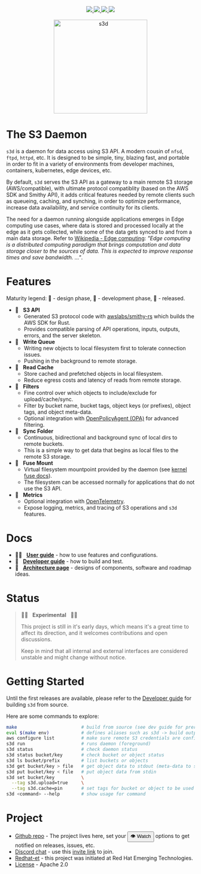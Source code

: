 <div id="top"></div>
<div align="center">
  <a alt="crate" href="https://crates.io/crates/s3d">
    <img src="https://img.shields.io/crates/v/s3d.svg?color=success&logo=rust&logoColor=white" />
  </a>
  <a alt="build" href="https://github.com/s3d-rs/s3d/actions">
    <!-- <img src="https://github.com/s3d-rs/s3d/workflows/build/badge.svg" /> -->
    <img src="https://img.shields.io/github/checks-status/s3d-rs/s3d/main?logo=github&logoColor=white" />
  </a>
  <a alt="discord" href="https://discord.com/channels/897764851580035072">
    <img src="https://img.shields.io/discord/897764851580035072?color=success&logo=discord&logoColor=white" />
  </a>
  <a alt="license" href="LICENSE">
    <img src="https://img.shields.io/github/license/s3d-rs/s3d?color=success" />
  </a>
  <!--
  <a alt="releases" href="https://github.com/s3d-rs/s3d/releases/latest">
    <img src="https://img.shields.io/github/v/release/s3d-rs/s3d" />
  </a>
  <a alt="s3d at docs.rs" href="http://docs.rs/s3d">
    <img src="https://docs.rs/s3d/badge.svg" />
  </a>
  -->
</div>
<br />
<div align="center" style="background-color: hsla(0,0,0%,0.1); text-align: center">
  <a alt="s3d logo" href="https://s3d.rs" style="background-color: hsla(0,0,0%,0.1); text-align: center">
    <img alt="s3d" src="s3d.png" width="250" />
  </a>
</div>

# The S3 Daemon

`s3d` is a daemon for data access using S3 API. A modern cousin of `nfsd`, `ftpd`, `httpd`, etc. It is designed to be simple, tiny, blazing fast, and portable in order to fit in a variety of environments from developer machines, containers, kubernetes, edge devices, etc.

By default, `s3d` serves the S3 API as a gateway to a main remote S3 storage (AWS/compatible), with ultimate protocol compatiblity (based on the AWS SDK and Smithy API), it adds critical features needed by remote clients such as queueing, caching, and synching, in order to optimize performance, increase data availability, and service continuity for its clients.

The need for a daemon running alongside applications emerges in Edge computing use cases, where data is stored and processed locally at the edge as it gets collected, while some of the data gets synced to and from a main data storage. Refer to [Wikipedia - Edge computing](https://en.wikipedia.org/wiki/Edge_computing): _"Edge computing is a distributed computing paradigm that brings computation and data storage closer to the sources of data. This is expected to improve response times and save bandwidth. ..."_.

# Features

Maturity legend: 🥉 - design phase, 🥈 - development phase, 🥇 - released.

- 🥈 &nbsp; **S3 API**
  - Generated S3 protocol code with [awslabs/smithy-rs](https://github.com/awslabs/smithy-rs) which builds the AWS SDK for Rust.
  - Provides compatible parsing of API operations, inputs, outputs, errors, and the server skeleton.
- 🥈 &nbsp; **Write Queue**
  - Writing new objects to local filesystem first to tolerate connection issues.
  - Pushing in the background to remote storage.
- 🥉 &nbsp; **Read Cache**
  - Store cached and prefetched objects in local filesystem.
  - Reduce egress costs and latency of reads from remote storage.
- 🥉 &nbsp; **Filters**
  - Fine control over which objects to include/exclude for upload/cache/sync.
  - Filter by bucket name, bucket tags, object keys (or prefixes), object tags, and object meta-data.
  - Optional integration with [OpenPolicyAgent (OPA)](https://www.openpolicyagent.org) for advanced filtering.
- 🥉 &nbsp; **Sync Folder**
  - Continuous, bidirectional and background sync of local dirs to remote buckets.
  - This is a simple way to get data that begins as local files to the remote S3 storage.
- 🥉 &nbsp; **Fuse Mount**
  - Virtual filesystem mountpoint provided by the daemon (see [kernel fuse docs](https://www.kernel.org/doc/html/latest/filesystems/fuse.html)).
  - The filesystem can be accessed normally for applications that do not use the S3 API.
- 🥉 &nbsp; **Metrics**
  - Optional integration with [OpenTelemetry](https://opentelemetry.io).
  - Expose logging, metrics, and tracing of S3 operations and `s3d` features.

# Docs

- 🧑‍🚀 &nbsp; **[User guide](docs/user-guide.md)** - how to use features and configurations.
- 🥷 &nbsp; **[Developer guide](docs/developer-guide.md)** - how to build and test.
- 🧝 &nbsp; **[Architecture page](docs/architecture.md)** - designs of components, software and roadmap ideas.

# Status

> 🧪🧪 &nbsp; **Experimental** &nbsp; 🧪🧪
>
> This project is still in it's early days, which means it's a great time to affect its direction, and it welcomes contributions and open discussions.
> 
> Keep in mind that all internal and external interfaces are considered unstable and might change without notice.

# Getting Started

Until the first releases are available, please refer to the [Developer guide](docs/developer-guide.md) for building `s3d` from source.

Here are some commands to explore:

```bash
make                        # build from source (see dev guide for prerequisites)
eval $(make env)            # defines aliases such as s3d -> build output binary
aws configure list          # make sure remote S3 credentials are configured
s3d run                     # runs daemon (foreground)
s3d status                  # check daemon status
s3d status bucket/key       # check bucket or object status
s3d ls bucket/prefix        # list buckets or objects
s3d get bucket/key > file   # get object data to stdout (meta-data to stderr)
s3d put bucket/key < file   # put object data from stdin
s3d set bucket/key          \
  --tag s3d.upload=true     \
  --tag s3d.cache=pin       # set tags for bucket or object to be used in filters
s3d <command> --help        # show usage for command
```

# Project

- [Github repo](https://github.com/s3d-rs/s3d) - The project lives here, set your <button>👁️  Watch</button> options to get notified on releases, issues, etc.
- [Discord chat](https://discord.com/channels/897764851580035072) - use this [invite link](https://discord.gg/kPWHDuCdhh) to join.
- [Redhat-et](https://github.com/redhat-et) - this project was initiated at Red Hat Emerging Technologies.
- [License](LICENSE) - Apache 2.0

